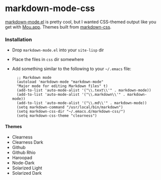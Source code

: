 # markdown-mode-css

[markdown-mode.el](http://jblevins.org/projects/markdown-mode/) is pretty cool, but I wanted CSS-themed output like you get with [Mou.app](http://mouapp.com/). Themes built from [markdown-css](https://github.com/rhiokim/markdown-css).

### Installation

* Drop `markdown-mode.el` into your `site-lisp` dir
* Place the files in `css` dir somewhere
* Add something similar to the following to your `~/.emacs` file:

		;; Markdown mode
		(autoload 'markdown-mode "markdown-mode"
		"Major mode for editing Markdown files" t)
		(add-to-list 'auto-mode-alist '("\\.text\\'" . markdown-mode))
		(add-to-list 'auto-mode-alist '("\\.markdown\\'" . markdown-mode))
		(add-to-list 'auto-mode-alist '("\\.md\\'" . markdown-mode))
		(setq markdown-command "/usr/local/bin/markdown")
		(setq markdown-css-dir "~/.emacs.d/markdown-css/")
		(setq markdown-css-theme "clearness")

#### Themes

* Clearness
* Clearness Dark
* Github
* Github Rhio
* Haroopad
* Node-Dark
* Solarized Light
* Solarized Dark
